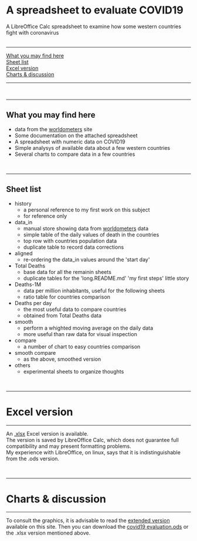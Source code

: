 # A spreadsheet to evaluate COVID19

A LibreOffice Calc spreadsheet to examine how some western countries fight with coronavirus  
<br />  

----

[What you may find here](./spreadsheet.README.english.md#what-you-may-find-here)  
[Sheet list](./spreadsheet.README.english.md#sheet-list)  
[Excel version](./spreadsheet.README.english.md#excel-version)  
[Charts & discussion](./spreadsheet.README.english.md#charts--discussion)  
  
----
   
<br />

----  

What you may find here
----  

* data from the [worldometers](https://www.worldometers.info/coronavirus/#countries) site
* Some documentation on the attached spreadsheet
* A spreadsheet with numeric data on COVID19
* Simple analysys of available data about a few western countries
* Several charts to compare data in a few countries
 <br />

----

Sheet list
----  

* history
    * a personal reference to my first work on this subject
    * for reference only
* data_in
    * manual store showing data from [worldometers](https://www.worldometers.info/coronavirus/#countries) data
    * simple table of the daily values of death in the countries
    * top row with countries population data
    * duplicate table to record data corrections
* aligned
    * re-ordering the data_in values around the 'start day'
* Total Deaths
    * base data for all the remainin sheets
    * duplicate tables for the 'long.README.md' 'my first steps' little story
* Deaths-1M
    * data per million inhabitants, useful for the following sheets
    * ratio table for countries comparison
* Deaths per day
    * the most useful data to compare countries
    * obtained from Total Deaths data
* smooth
    * perform a whighted moving average on the daily data
    * more useful than raw data for visual inspection
* compare
    * a number of chart to easy countries comparison
* smooth compare 
    * as the above, smoothed version
* others
    * experimental sheets to organize thoughts

 <br />

----

# Excel version
----  

An [.xlsx](https://github.com/fpirri/covid19/raw/master/history/last/covid19%20evaluation.xlsx) Excel version is available.  
The version is saved by LibreOffice Calc, which does not guarantee full compatibility and may present formatting problems.  
My experience with LibreOffice, on linux, says that it is indistinguishable from the .ods version.

 <br />

----

# Charts & discussion
----  

To consult the graphics, it is advisable to read the [extended version](https://github.com/fpirri/covid19/blob/master/README.english.md) available on this site. Then you can download the [covid19 evaluation.ods](https://github.com/fpirri/covid19/raw/master/covid19%20evaluation.ods) or the .xlsx version mentioned above.



